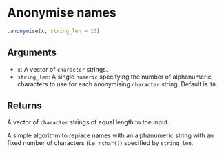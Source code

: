# Anonymise names

```r
.anonymise(x, string_len = 10)
```

## Arguments

- `x`: A vector of `character` strings.
- `string_len`: A single `numeric` specifying the number of alphanumeric characters to use for each anonymising `character` string. Default is `10`.

## Returns

A vector of `character` strings of equal length to the input.

A simple algorithm to replace names with an alphanumeric string with an fixed number of characters (i.e. `nchar()`) specified by `string_len`.
